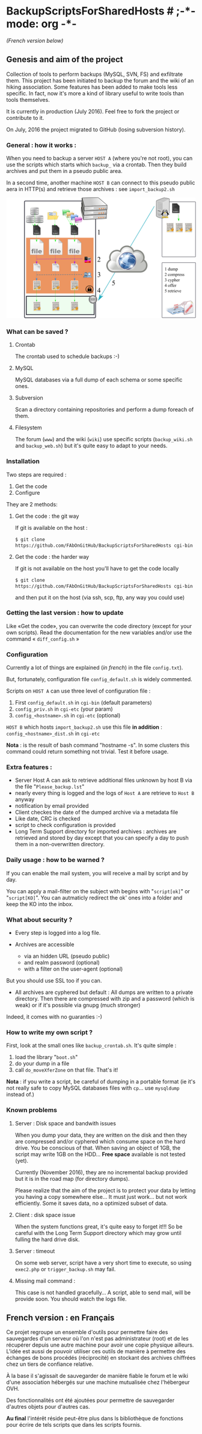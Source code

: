 

# BackupScriptsForSharedHosts  # ;-\*- mode: org -\*-

*(French version below)*


## Genesis and aim of the project

Collection of tools to perform backups  (MySQL, SVN, FS) and exfiltrate them.
This project has been initiated to backup the forum and the wiki of an hiking
association. Some  features has been  added to  make tools less  specific. In
fact,  now it's  more a  kind of  library useful  to write  tools than  tools
themselves.

It is currently in  production (July 2016). Feel free to  fork the project or
contribute to it. 

On July, 2016 the project migrated to GitHub (losing subversion history).


### General : how it works :

When you need to  backup a server `HOST A` (where you're  not root), you can
use the scripts which starts which  `backup_` via a crontab. Then they build
archives and put them in a pseudo public area.

In a second time, another machine `HOST B` can connect to this pseudo public
aera in HTTP(s) and retrieve those archives : see `import_backup2.sh` 

![img](Docs/b4sh_schema.png)


### What can be saved ?

1.  Crontab

    The crontab used to schedule backups :-)

2.  MySQL

    MySQL databases via a full dump of each schema or  some specific ones.

3.  Subversion

    Scan  a directory  containing repositories  and perform  a dump  foreach of
    them. 

4.  Filesystem

    The   forum  (`www`)   and   the  wiki   (`wiki`)   use  specific   scripts
    (`backup_wiki.sh` and `backup_web.sh`) but it's quite easy to adapt to your
    needs.


### Installation

Two steps are required :

1.  Get the code
2.  Configure

They are 2 methods:

1.  Get the code : the git way

    If git is available on the host :
    
        $ git clone https://github.com/FAbOnGitHub/BackupScriptsForSharedHosts cgi-bin

2.  Get the code : the harder way

    If git is not  available on the host you'll have to get  the code locally 
    
        $ git clone https://github.com/FAbOnGitHub/BackupScriptsForSharedHosts cgi-bin
    
    and then put it on the host (via ssh, scp, ftp, any way you could use)


### Getting the last version : how to update

Like «Get the  code», you can overwrite the code  directory (except for your
own scripts). 
Read  the  documentation  for  the  new variables  and/or  use  the  command
« `diff_config.sh` » 


### Configuration

Currently  a  lot  of  things  are  explained  (*in  french*)  in  the  file
`config.txt`).

But, fortunately, configuration file `config_default.sh` is widely commented.

Scripts on `HOST A` can use three level of configuration file :

1.  First `config_default.sh` in `cgi-bin` (default parameters)
2.  `config_priv.sh` in `cgi-etc`  (your param)
3.  `config_<hostname>.sh` in `cgi-etc`  (optional)

`HOST B` which hosts `import_backup2.sh` use this file **in addition** :
`config_<hostname>_dist.sh` in `cgi-etc`

**Nota** :  <hostname> is the  result of bash  command "hostname -s".  In some
clusters this  command could  return something not  trivial. Test  it before
usage.


### Extra features :

-   Server Host A can  ask to retrieve additional files unknown  by host B via
    the file "`Please_backup.lst`"
-   nearly every thing  is logged and the  logs of `Host A` are  retrieve to 
    `Host B` anyway
-   notification by email provided
-   Client checkes the date of the dumped archive via a metadata file
-   Like date, CRC is checked
-   script to check configuration is provided
-   Long Term Support directory for imported archives : archives are retrieved
    and stored  by day except  that you can  specify a day  to push them  in a
    non-overwritten directory.


### Daily usage : how to be warned ?

If you can enable the mail system, you  will receive a mail by script and by
day. 

You can apply  a mail-filter on the subject with  begins with "`script[ok]`"
or "`script[KO]`".  You can autmaticly redirect  the ok' ones into  a folder
and keep the KO into the inbox.


### What about security ?

-   Every step is logged into a log file.

-   Archives  are accessible  
    -   via an  hidden  URL (pseudo  public)
    -   and  realm password (optional)
    -   with a filter on the user-agent (optional)

But you should use SSL too if you can.

-   All archives are cyphered but default : All dumps are written to a private
    directory. Then  there are compressed  with zip  and a password  (which is
    weak) or if it's possible via gnupg (much stronger)

Indeed, it comes with no guaranties :-)


### How to write my own script ?

First, look at the small ones like `backup_crontab.sh`. It's quite simple :

1.  load the library "`boot.sh`"
2.  do your dump in a file
3.  call `do_moveXferZone` on that file. That's it!

**Nota** : if you  write a script, be careful of dumping  in a portable format
(ie it's  not really  safe to  copy MySQL databases  files with  `cp`&#x2026; use
`mysqldump` instead of.)


### Known problems

1.  Server : Disk space and bandwith issues

    When you  dump your data, they  are written on  the disk and then  they are
    compressed and/or  cyphered which consume space  on the hard drive.  You be
    conscious of that. When  saving an object of 1GB, the  script may write 1GB
    on the HDD&#x2026;
    **Free space** available is not tested (yet).
    
    Currently (November 2016),  they are no incremental backup  provided but it
    is in the road map (for directory dumps).
    
    Please realize  that the  aim of  the project  is to  protect your  data by
    letting you  having a copy somewhere  else&#x2026; It must just  work&#x2026; but not
    work efficiently. Some it saves data, no a optimized subset of data.

2.  Client : disk space issue

    When the system functions great, it's quite easy to forget it!!!
    So be  careful with the  Long Term Support  directory which may  grow until
    fulling the hard drive disk.

3.  Server : timeout

    On some  web server,  script have a  very short time  to execute,  so using
    `exec2.php` or `trigger_backup.sh` may fail. 

4.  Missing mail command :

    This case is not handled gracefully&#x2026; A script, able to send mail, will be
    provide soon. You should watch the logs file.


## French version : en Français

Ce projet regroupe un ensemble  d'outils pour permettre faire des sauvegardes
d'un serveur  où l'on  n'est pas  administrateur (root)  et de  les récupérer
depuis une autre  machine pour avoir une copie physique  ailleurs. L'idée est
aussi de pouvoir  utiliser ces outils de manière à  permettre des échanges de
bons procédés (réciprocité) en stockant  des archives chiffrées chez un tiers
de confiance relative.

À la base il s'agissait de sauvegarder  de manière fiable le forum et le wiki
d'une association hébergés sur une machine mutualisée chez l'hébergeur OVH.

Des fonctionnalités ont  été ajoutées pour permettre  de sauvegarder d'autres
objets pour d'autres cas. 

**Au final** l'intérêt réside peut-être  plus dans ls bibliothèque de fonctions
pour écrire de tels scripts que dans les scripts fournis.

